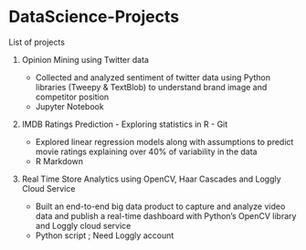 # DataScience-Projects
List of projects
1. Opinion Mining using Twitter data
    - Collected and analyzed sentiment of twitter data using Python libraries (Tweepy & TextBlob) to understand brand image and competitor       position
    - Jupyter Notebook
2. IMDB Ratings Prediction - Exploring statistics in R - Git
    - Explored linear regression models along with assumptions to predict movie ratings explaining over 40% of variability in the data 
    - R Markdown

3. Real Time Store Analytics using OpenCV, Haar Cascades and Loggly Cloud Service 
    - Built an end-to-end big data product to capture and analyze video data and publish a real-time dashboard with Python’s OpenCV             library and Loggly cloud service
    - Python script ; Need Loggly account
